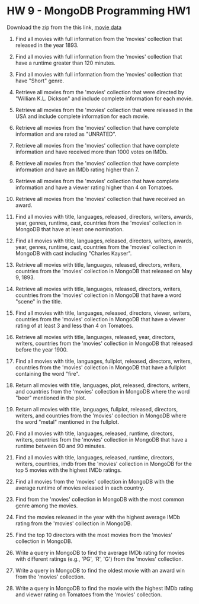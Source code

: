 # HW 9 - MongoDB Programming HW1

Download the zip from the this link, [movie data](https://kevinli-webbertech.github.io/blog/md/courses/advanced_database/homework/movies.zip)

1. Find all movies with full information from the 'movies' collection that released in the year 1893.

2. Find all movies with full information from the 'movies' collection that have a runtime greater than 120 minutes.

3. Find all movies with full information from the 'movies' collection that have "Short" genre.

4. Retrieve all movies from the 'movies' collection that were directed by "William K.L. Dickson" and include complete information for each movie.

5. Retrieve all movies from the 'movies' collection that were released in the USA and include complete information for each movie.

6. Retrieve all movies from the 'movies' collection that have complete information and are rated as "UNRATED".

7. Retrieve all movies from the 'movies' collection that have complete information and have received more than 1000 votes on IMDb.

8. Retrieve all movies from the 'movies' collection that have complete information and have an IMDb rating higher than 7.

9. Retrieve all movies from the 'movies' collection that have complete information and have a viewer rating higher than 4 on Tomatoes.

10. Retrieve all movies from the 'movies' collection that have received an award.

11. Find all movies with title, languages, released, directors, writers, awards, year, genres, runtime, cast, countries from the 'movies' collection in MongoDB that have at least one nomination.

12. Find all movies with title, languages, released, directors, writers, awards, year, genres, runtime, cast, countries from the 'movies' collection in MongoDB with cast including "Charles Kayser".

13. Retrieve all movies with title, languages, released, directors, writers, countries from the 'movies' collection in MongoDB that released on May 9, 1893.

14. Retrieve all movies with title, languages, released, directors, writers, countries from the 'movies' collection in MongoDB that have a word "scene" in the title.

15. Find all movies with title, languages, released, directors, viewer, writers, countries from the 'movies' collection in MongoDB that have a viewer rating of at least 3 and less than 4 on Tomatoes.

16. Retrieve all movies with title, languages, released, year, directors, writers, countries from the 'movies' collection in MongoDB that released before the year 1900.

17. Find all movies with title, languages, fullplot, released, directors, writers, countries from the 'movies' collection in MongoDB that have a fullplot containing the word "fire".

18. Return all movies with title, languages, plot, released, directors, writers, and countries from the 'movies' collection in MongoDB where the word "beer" mentioned in the plot.

19. Return all movies with title, languages, fullplot, released, directors, writers, and countries from the 'movies' collection in MongoDB where the word "metal" mentioned in the fullplot.

20. Find all movies with title, languages, released, runtime, directors, writers, countries from the 'movies' collection in MongoDB that have a runtime between 60 and 90 minutes.

21. Find all movies with title, languages, released, runtime, directors, writers, countries, imdb from the 'movies' collection in MongoDB for the top 5 movies with the highest IMDb ratings.

22. Find all movies from the 'movies' collection in MongoDB with the average runtime of movies released in each country.

23. Find from the 'movies' collection in MongoDB with the most common genre among the movies.

24. Find the movies released in the year with the highest average IMDb rating from the 'movies' collection in MongoDB.

25. Find the top 10 directors with the most movies from the 'movies' collection in MongoDB.

26. Write a query in MongoDB to find the average IMDb rating for movies with different ratings (e.g., 'PG', 'R', 'G') from the 'movies' collection.

27. Write a query in MongoDB to find the oldest movie with an award win from the 'movies' collection.

28. Write a query in MongoDB to find the movie with the highest IMDb rating and viewer rating on Tomatoes from the 'movies' collection.
